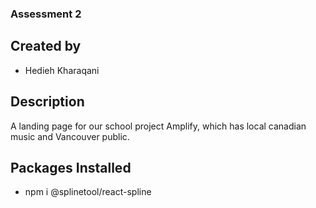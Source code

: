 ### Assessment 2

## Created by
- Hedieh Kharaqani 
## Description 
A landing page for our school project Amplify, which has local canadian music and Vancouver public.

## Packages Installed
- npm i @splinetool/react-spline

